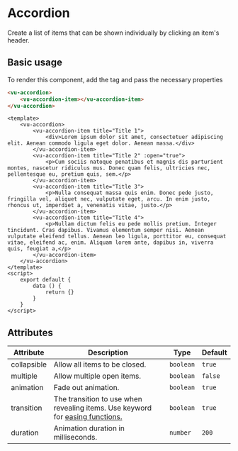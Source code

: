 # Accordion

Create a list of items that can be shown individually by clicking an item's header.

## Basic usage

To render this component, add the tag and pass the necessary properties

```html
<vu-accordion>
    <vu-accordion-item></vu-accordion-item>
</vu-accordion>
```

```example
<template>
    <vu-accordion>
        <vu-accordion-item title="Title 1">
            <div>Lorem ipsum dolor sit amet, consectetuer adipiscing elit. Aenean commodo ligula eget dolor. Aenean massa.</div>
        </vu-accordion-item>
        <vu-accordion-item title="Title 2" :open="true">
            <p>Cum sociis natoque penatibus et magnis dis parturient montes, nascetur ridiculus mus. Donec quam felis, ultricies nec, pellentesque eu, pretium quis, sem.</p>
        </vu-accordion-item>
        <vu-accordion-item title="Title 3">
            <p>Nulla consequat massa quis enim. Donec pede justo, fringilla vel, aliquet nec, vulputate eget, arcu. In enim justo, rhoncus ut, imperdiet a, venenatis vitae, justo.</p>
        </vu-accordion-item>
        <vu-accordion-item title="Title 4">
            <p>Nullam dictum felis eu pede mollis pretium. Integer tincidunt. Cras dapibus. Vivamus elementum semper nisi. Aenean vulputate eleifend tellus. Aenean leo ligula, porttitor eu, consequat vitae, eleifend ac, enim. Aliquam lorem ante, dapibus in, viverra quis, feugiat a,</p>
        </vu-accordion-item>
    </vu-accordion>
</template>
<script>
    export default {
        data () {
            return {}
        }
    }
</script>
```

## Attributes

|Attribute|Description|Type|Default|
|---|---|---|---|
|collapsible|Allow all items to be closed.|`boolean`|`true`|
|multiple|Allow multiple open items.|`boolean`|`false`|
|animation|Fade out animation.|`boolean`|`true`|
|transition|The transition to use when revealing items. Use keyword for [easing functions.](https://developer.mozilla.org/en-US/docs/Web/CSS/single-transition-timing-function#Keywords_for_common_timing-functions)|`boolean`|`true`|
|duration|Animation duration in milliseconds.|`number`|`200`|